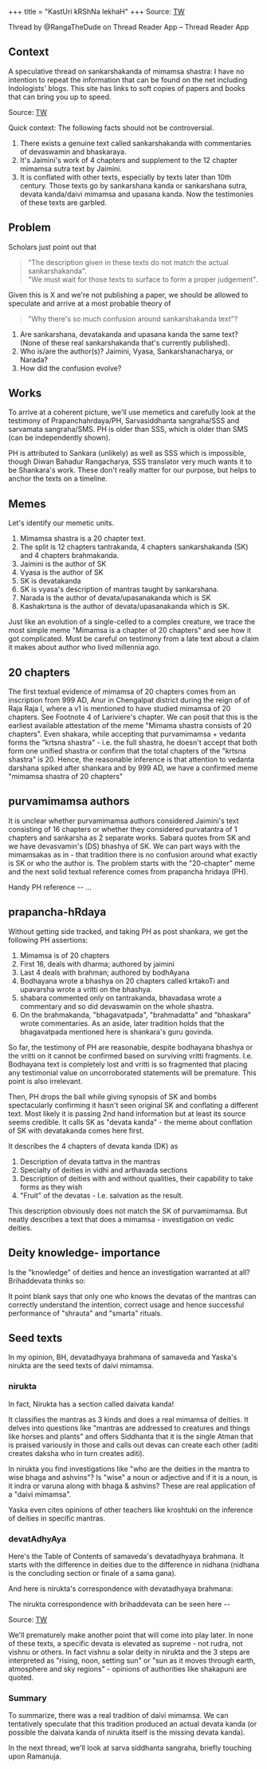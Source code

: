 +++
title = "KastUri kRShNa lekhaH"
+++
Source: [TW](https://threadreaderapp.com/thread/1957299199030296941.html)

Thread by @RangaTheDude on Thread Reader App – Thread Reader App

## Context
A speculative thread on sankarshakanda of mimamsa shastra: I have no intention to repeat the information that can be found on the net including Indologists' blogs. This site has links to soft copies of papers and books that can bring you up to speed. 

Source: [TW](https://peterffreund.com/sankarsha/sankarsha.html)

Quick context: The following facts should not be controversial.

1. There exists a genuine text called sankarshakanda with commentaries of devaswamin and bhaskaraya.
2. It's Jaimini's work of 4 chapters and supplement to the 12 chapter mimamsa sutra text by Jaimini.
3. It is conflated with other texts, especially by texts later than 10th century. Those texts go by sankarshana kanda or sankarshana sutra, devata kanda/daivi mimamsa and upasana kanda. Now the testimonies of these texts are garbled. 

## Problem
Scholars just point out that

> "The description given in these texts do not match the actual sankarshakanda".  
> "We must wait for those texts to surface to form a proper judgement".

Given this is X and we're not publishing a paper, we should be allowed to speculate and arrive at a most probable theory of

> "Why there's so much confusion around sankarshakanda text"?

1. Are sankarshana, devatakanda and upasana kanda the same text? (None of these real sankarshakanda that's currently published).
2. Who is/are the author(s)? Jaimini, Vyasa, Sankarshanacharya, or Narada?
3. How did the confusion evolve? 
   
## Works
To arrive at a coherent picture, we'll use memetics and carefully look at the testimony of Prapanchahrdaya/PH, Sarvasiddhanta sangraha/SSS and sarvamata sangraha/SMS. PH is older than SSS, which is older than SMS (can be independently shown).

PH is attributed to Sankara (unlikely) as well as SSS which is impossible, though Diwan Bahadur Rangacharya, SSS translator very much wants it to be Shankara's work. These don't really matter for our purpose, but helps to anchor the texts on a timeline.

## Memes
Let's identify our memetic units.

1. Mimamsa shastra is a 20 chapter text.
2. The split is 12 chapters tantrakanda, 4 chapters sankarshakanda (SK) and 4 chapters brahmakanda.
3. Jaimini is the author of SK
4. Vyasa is the author of SK
5. SK is devatakanda
6. SK is vyasa's description of mantras taught by sankarshana.
7. Narada is the author of devata/upasanakanda which is SK
8. Kashakrtsna is the author of devata/upasanakanda which is SK.

Just like an evolution of a single-celled to a complex creature, we trace the most simple meme "Mimamsa is a chapter of 20 chapters" and see how it got complicated. Must be careful on testimony from a late text about a claim it makes about author who lived millennia ago.

## 20 chapters
The first textual evidence of mimamsa of 20 chapters comes from an inscription from 999 AD, Anur in Chengalpat district during the reign of of Raja Raja I, where a v1 is mentioned to have studied mimamsa of 20 chapters. See Footnote 4 of Lariviere's chapter. We can posit that this is the earliest available attestation of the meme "Mimama shastra consists of 20 chapters". Even shakara, while accepting that purvamimamsa + vedanta forms the "krtsna shastra" - i.e. the full shastra, he doesn't accept that both form one unified shastra or confirm that the total chapters of the "krtsna shastra" is 20. Hence, the reasonable inference is that attention to vedanta darshana spiked after shankara and by 999 AD, we have a confirmed meme "mimamsa shastra of 20 chapters"

## purvamimamsa authors
It is unclear whether purvamimamsa authors considered Jaimini's text consisting of 16 chapters or whether they considered purvatantra of 1 chapters and sankarsha as 2 separate works. Sabara quotes from SK and we have devasvamin's (DS) bhashya of SK. We can part ways with the mimamsakas as in - that tradition there is no confusion around what exactly is SK or who the author is. The problem starts with the "20-chapter" meme and the next solid textual reference comes from prapancha hridaya (PH).

Handy PH reference -- ...

## prapancha-hRdaya
Without getting side tracked, and taking PH as post shankara, we get the following PH assertions:

1. Mimamsa is of 20 chapters
2. First 16, deals with dharma; authored by jaimini
3. Last 4 deals with brahman; authored by bodhAyana
4. Bodhayana wrote a bhashya on 20 chapters called krtakoTi and upavarsha wrote a vritti on the bhashya.
5. shabara commented only on tantrakanda, bhavadasa wrote a commentary and so did devaswamin on the whole shastra.
6. On the brahmakanda, "bhagavatpada", "brahmadatta" and "bhaskara" wrote commentaries. As an aside, later tradition holds that the bhagavatpada mentioned here is shankara's guru govinda.

So far, the testimony of PH are reasonable, despite bodhayana bhashya or the vritti on it cannot be confirmed based on surviving vritti fragments. I.e. Bodhayana text is completely lost and vritti is so fragmented that placing any testimonial value on uncorroborated statements will be premature. This point is also irrelevant.

Then, PH drops the ball while giving synopsis of SK and bombs spectacularly confirming it hasn't seen original SK and conflating a different text. Most likely it is passing 2nd hand information but at least its source seems credible. It calls SK as "devata kanda" - the meme about conflation of SK with devatakanda comes here first.

It describes the 4 chapters of devata kanda (DK) as

1. Description of devata tattva in the mantras
2. Specialty of deities in vidhi and arthavada sections
3. Description of deities with and without qualities, their capability to take forms as they wish
4. "Fruit" of the devatas - I.e. salvation as the result.

This description obviously does not match the SK of purvamimamsa. But neatly describes a text that does a mimamsa - investigation on vedic deities.

## Deity knowledge- importance
Is the "knowledge" of deities and hence an investigation warranted at all? Brihaddevata thinks so: 

It point blank says that only one who knows the devatas of the mantras can correctly understand the intention, correct usage and hence successful performance of "shrauta" and "smarta" rituals. 

## Seed texts
In my opinion, BH, devatadhyaya brahmana of samaveda and Yaska's nirukta are the seed texts of daivi mimamsa. 

### nirukta
In fact, Nirukta has a section called daivata kanda!

It classifies the mantras as 3 kinds and does a real mimamsa of deities. It delves into questions like "mantras are addressed to creatures and things like horses and plants" and offers Siddhanta that it is the single Atman that is praised variously in those and calls out devas can create each other (aditi creates daksha who in turn creates aditi). 

In nirukta you find investigations like "who are the deities in the mantra to wise bhaga and ashvins"? Is "wise" a noun or adjective and if it is a noun, is it indra or varuna along with bhaga & ashvins? These are real application of a "daivi mimamsa". 

Yaska even cites opinions of other teachers like kroshtuki on the inference of deities in specific mantras.

### devatAdhyAya
Here's the Table of Contents of samaveda's devatadhyaya brahmana. It starts with the difference in deities due to the difference in nidhana (nidhana is the concluding section or finale of a sama gana).

And here is nirukta's correspondence with devatadhyaya brahmana: 

The nirukta correspondence with brihaddevata can be seen here --

Source: [TW](https://archive.org/details/brhaddevatattri00univgoog/page/n186/mode/2up)

We'll prematurely make another point that will come into play later. In none of these texts, a specific devata is elevated as supreme - not rudra, not vishnu or others. In fact vishnu a solar deity in nirukta and the 3 steps are interpreted as "rising, noon, setting sun" or "sun as it moves through earth, atmosphere and sky regions" - opinions of authorities like shakapuni are quoted.

### Summary
To summarize, there was a real tradition of daivi mimamsa. We can tentatively speculate that this tradition produced an actual devata kanda (or possible the daivata kanda of nirukta itself is the missing devata kanda).

In the next thread, we'll look at sarva siddhanta sangraha, briefly touching upon Ramanuja.
